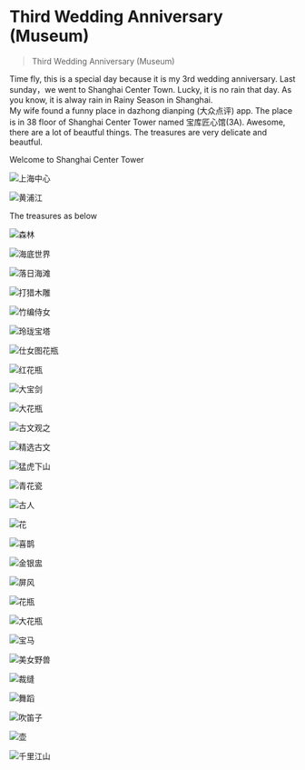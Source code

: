 # Third Wedding Anniversary (Museum)

> Third Wedding Anniversary (Museum)

Time fly, this is a special day because it is my 3rd wedding anniversary. Last sunday，we went to Shanghai Center Town. Lucky, it is no rain that day. As you know, it is alway rain in Rainy Season in Shanghai.  
My wife found a funny place in dazhong dianping (大众点评) app. The place is in 38 floor of Shanghai Center Tower named 宝库匠心馆(3A). Awesome, there are a lot of beautful things. The treasures are very delicate and beautful.

Welcome to Shanghai Center Tower  

![上海中心](https://cdn.jsdelivr.net/gh/Gethin1990/gsblogResources/third-wedding-anniversary/20200712110816.jpg)

![黄浦江](https://cdn.jsdelivr.net/gh/Gethin1990/gsblogResources/third-wedding-anniversary/20200712111257.jpg)

The treasures as below  

![森林](https://cdn.jsdelivr.net/gh/Gethin1990/gsblogResources/third-wedding-anniversary/20200711213631.jpg)

![海底世界](https://cdn.jsdelivr.net/gh/Gethin1990/gsblogResources/third-wedding-anniversary/20200711213643.jpg)

![落日海滩](https://cdn.jsdelivr.net/gh/Gethin1990/gsblogResources/third-wedding-anniversary/20200711213651.jpg)

![打猎木雕](https://cdn.jsdelivr.net/gh/Gethin1990/gsblogResources/third-wedding-anniversary/20200711213659.jpg)

![竹编侍女](https://cdn.jsdelivr.net/gh/Gethin1990/gsblogResources/third-wedding-anniversary/20200711213707.jpg)

![玲珑宝塔](https://cdn.jsdelivr.net/gh/Gethin1990/gsblogResources/third-wedding-anniversary/20200711213714.jpg)

![仕女图花瓶](https://cdn.jsdelivr.net/gh/Gethin1990/gsblogResources/third-wedding-anniversary/20200711213724.jpg)

![红花瓶](https://cdn.jsdelivr.net/gh/Gethin1990/gsblogResources/third-wedding-anniversary/20200711213732.jpg)

![大宝剑](https://cdn.jsdelivr.net/gh/Gethin1990/gsblogResources/third-wedding-anniversary/20200711213743.jpg)

![大花瓶](https://cdn.jsdelivr.net/gh/Gethin1990/gsblogResources/third-wedding-anniversary/20200712110851.jpg)

![古文观之](https://cdn.jsdelivr.net/gh/Gethin1990/gsblogResources/third-wedding-anniversary/20200712110903.jpg)

![精选古文](https://cdn.jsdelivr.net/gh/Gethin1990/gsblogResources/third-wedding-anniversary/20200712110912.jpg)

![猛虎下山](https://cdn.jsdelivr.net/gh/Gethin1990/gsblogResources/third-wedding-anniversary/20200712110919.jpg)

![青花瓷](https://cdn.jsdelivr.net/gh/Gethin1990/gsblogResources/third-wedding-anniversary/20200712110926.jpg)

![古人](https://cdn.jsdelivr.net/gh/Gethin1990/gsblogResources/third-wedding-anniversary/20200712110936.jpg)

![花](https://cdn.jsdelivr.net/gh/Gethin1990/gsblogResources/third-wedding-anniversary/20200712110951.jpg)

![喜鹊](https://cdn.jsdelivr.net/gh/Gethin1990/gsblogResources/third-wedding-anniversary/20200712110958.jpg)

![金银盅](https://cdn.jsdelivr.net/gh/Gethin1990/gsblogResources/third-wedding-anniversary/20200712111005.jpg)

![屏风](https://cdn.jsdelivr.net/gh/Gethin1990/gsblogResources/third-wedding-anniversary/20200712111015.jpg)

![花瓶](https://cdn.jsdelivr.net/gh/Gethin1990/gsblogResources/third-wedding-anniversary/20200712111021.jpg)

![大花瓶](https://cdn.jsdelivr.net/gh/Gethin1990/gsblogResources/third-wedding-anniversary/20200712111028.jpg)

![宝马](https://cdn.jsdelivr.net/gh/Gethin1990/gsblogResources/third-wedding-anniversary/20200712111039.jpg)

![美女野兽](https://cdn.jsdelivr.net/gh/Gethin1990/gsblogResources/third-wedding-anniversary/20200712111309.jpg)

![裁缝](https://cdn.jsdelivr.net/gh/Gethin1990/gsblogResources/third-wedding-anniversary/20200712111213.jpg)

![舞蹈](https://cdn.jsdelivr.net/gh/Gethin1990/gsblogResources/third-wedding-anniversary/20200712111220.jpg)

![吹笛子](https://cdn.jsdelivr.net/gh/Gethin1990/gsblogResources/third-wedding-anniversary/20200712111228.jpg)

![壶](https://cdn.jsdelivr.net/gh/Gethin1990/gsblogResources/third-wedding-anniversary/20200712111236.jpg)

![千里江山](https://cdn.jsdelivr.net/gh/Gethin1990/gsblogResources/third-wedding-anniversary/20200712111246.jpg)

